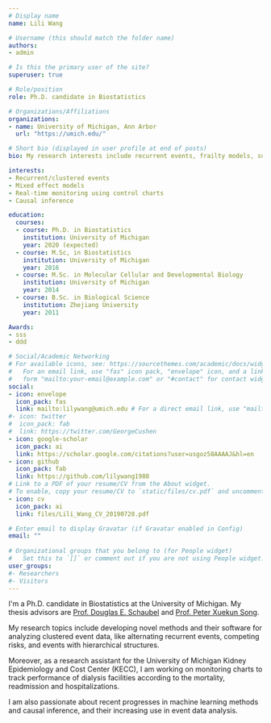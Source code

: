 ```yaml
---
# Display name
name: Lili Wang

# Username (this should match the folder name)
authors:
- admin

# Is this the primary user of the site?
superuser: true

# Role/position
role: Ph.D. candidate in Biostatistics

# Organizations/Affiliations
organizations:
- name: University of Michigan, Ann Arbor
  url: "https://umich.edu/"

# Short bio (displayed in user profile at end of posts)
bio: My research interests include recurrent events, frailty models, survival analysis, causal inference, control charts; the data I am interested to work on include regular scale clinical data, national/global databases, and medical device data. 

interests:
- Recurrent/clustered events
- Mixed effect models
- Real-time monitoring using control charts
- Causal inference

education:
  courses:
  - course: Ph.D. in Biostatistics
    institution: University of Michigan
    year: 2020 (expected)
  - course: M.Sc, in Biostatistics
    institution: University of Michigan
    year: 2016
  - course: M.Sc. in Molecular Cellular and Developmental Biology
    institution: University of Michigan
    year: 2014
  - course: B.Sc. in Biological Science
    institution: Zhejiang University
    year: 2011

Awards:
- sss
- ddd

# Social/Academic Networking
# For available icons, see: https://sourcethemes.com/academic/docs/widgets/#icons
#   For an email link, use "fas" icon pack, "envelope" icon, and a link in the
#   form "mailto:your-email@example.com" or "#contact" for contact widget.
social:
- icon: envelope
  icon_pack: fas
  link: mailto:lilywang@umich.edu # For a direct email link, use "mailto:test@example.org".
#- icon: twitter
#  icon_pack: fab
#  link: https://twitter.com/GeorgeCushen
- icon: google-scholar
  icon_pack: ai
  link: https://scholar.google.com/citations?user=usgoz58AAAAJ&hl=en
- icon: github
  icon_pack: fab
  link: https://github.com/lilywang1988
# Link to a PDF of your resume/CV from the About widget.
# To enable, copy your resume/CV to `static/files/cv.pdf` and uncomment the lines below.  
- icon: cv
  icon_pack: ai
  link: files/Lili_Wang_CV_20190728.pdf

# Enter email to display Gravatar (if Gravatar enabled in Config)
email: ""
  
# Organizational groups that you belong to (for People widget)
#   Set this to `[]` or comment out if you are not using People widget.  
user_groups:
#- Researchers
#- Visitors
---
```


I'm a Ph.D. candidate in Biostatistics at the University of Michigan. My thesis advisors are [Prof. Douglas E. Schaubel](https://sph.umich.edu/faculty-profiles/schaubel-douglas.html) and [Prof. Peter Xuekun Song](http://www.umich.edu/~songlab/people.html).  

My research topics include developing novel methods and their software for analyzing clustered event data, like alternating recurrent events, competing risks, and events with hierarchical structures.  

Moreover, as a research assistant for the University of Michigan Kidney Epidemiology and Cost Center (KECC), I am working on monitoring charts to track performance of dialysis facilities according to the mortality, readmission and hospitalizations.  

I am also passionate about recent progresses in machine learning methods and causal inference, and their increasing use in event data analysis. 